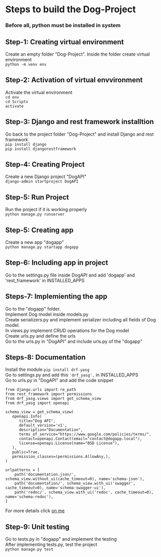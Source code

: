 # Steps to build the Dog-Project

### Before all, python must be installed in system

## Step-1: Creating virtual environment
Create an empty folder "Dog-Project". Inside the folder create virtual environment<br/>
`python -m venv env`

## Step-2: Activation of virtual envvironment
Activate the virtual environment<br/>
`cd env`<br/>
`cd Scripts`<br/>
`activate`

## Step-3: Django and rest framework installtion
Go back to the project folder "Dog-Project" and install Django and rest framework<br/>
`pip install django`<br/>
`pip install djangorestframework`

## Step-4: Creating Project
Create a new Django project "DogAPI"<br/>
`django-admin startproject DogAPI`

## Step-5: Run Project
Run the project if it is working properly<br/>
`python manage.py runserver`

## Step-5: Creating app
Create a new app "dogapp"<br/>
`python manage.py startapp dogapp`

## Step-6: Including app in project
Go to the settings.py file inside DogAPI and add 'dogapp' and 'rest_framework' in INSTALLED_APPS

## Steps-7: Implemienting the app
Go to the "dogapp" folder.<br/>
Implement Dog model inside models.py<br/>
Create serializers.py and implement serializer including all fields of Dog model.<br/>
In views.py implement CRUD operations for the Dog model<br/>
Create urls.py and define the urls<br/>
Go to the urls.py in "DogAPI" and include urls.py of the "dogapp"

## Steps-8: Documentation
Install the module `pip install drf-yasg`<br/>
Go to settings.py and add this `'drf_yasg',` in INSTALLED_APPS<br/>
Go to urls.py in "DogAPI" and add the code snippet<br/>

```
from django.urls import re_path
from rest_framework import permissions
from drf_yasg.views import get_schema_view
from drf_yasg import openapi
```
```
schema_view = get_schema_view(
   openapi.Info(
      title="Dog API",
      default_version='v1',
      description="Documentation",
      terms_of_service="https://www.google.com/policies/terms/",
      contact=openapi.Contact(email="contact@dogapp.local"),
      license=openapi.License(name="BSD License"),
   ),
   public=True,
   permission_classes=(permissions.AllowAny,),
)
```
```
urlpatterns = [
    path('documentation.json/', schema_view.without_ui(cache_timeout=0), name='schema-json'),
    path('documentation/', schema_view.with_ui('swagger', cache_timeout=0), name='schema-swagger-ui'),
    path('redoc/', schema_view.with_ui('redoc', cache_timeout=0), name='schema-redoc'),
]
```
For more details click [on me](https://drf-yasg.readthedocs.io/en/stable/readme.html#installationhttps://drf-yasg.readthedocs.io/en/stable/readme.html#installation)

## Step-9: Unit testing
Go to tests.py in "dogapp" and implement the testing<br/>
After implementing tests.py, test the project<br/>
```python manage.py test```
